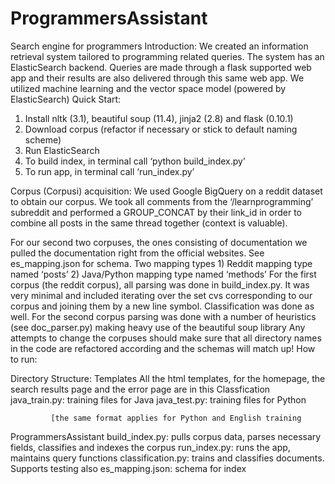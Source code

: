 # ProgrammersAssistant
Search engine for programmers
Introduction:
We created an information retrieval system tailored to programming related queries. The system has an ElasticSearch backend. Queries are made through a flask supported web app and their results are also delivered  through this same web app. We utilized machine learning and the vector space model (powered by ElasticSearch) 
Quick Start:
1)	Install nltk (3.1), beautiful soup (11.4), jinja2 (2.8) and flask (0.10.1)
2)	Download corpus (refactor if necessary or stick to default naming scheme)
3)	Run ElasticSearch 
4)	To build index, in terminal call ‘python build_index.py’
5)	To run app, in terminal call ‘run_index.py’

Corpus (Corpusi) acquisition:
We used Google BigQuery on a reddit dataset to obtain our corpus. We took all comments from the ‘/learnprogramming’ subreddit and performed a GROUP_CONCAT by their link_id in order to combine all posts in the same thread together (context is valuable). 
   

For our second two corpuses, the ones consisting of documentation we pulled the documentation right from the official websites. 
See es_mapping.json for schema. Two mapping types 1) Reddit mapping type named ‘posts’ 2) Java/Python mapping type named ‘methods’
For the first corpus (the reddit corpus), all parsing was done in build_index.py. It was very minimal and included iterating over the set cvs corresponding to our corpus and joining them by a new line symbol. Classification was done as well.
For the second corpus parsing was done with a number of heuristics (see doc_parser.py) making heavy use of the beautiful soup library
Any attempts to change the corpuses should make sure that all directory names in the code are refactored according and the schemas will match up!
How to run:


Directory Structure:
Templates
	All the html templates, for the homepage, the search results page and the error page are in this 
Classfication
 java_train.py: training files for Java
java_test.py:  training files for Python

             [the same format applies for Python and English training 

ProgrammersAssistant
	build_index.py: pulls corpus data, parses necessary fields, classifies and indexes the corpus
	run_index.py: runs the app, maintains query functions
	classification.py: trains and classifies documents. Supports testing also
	es_mapping.json: schema for index




